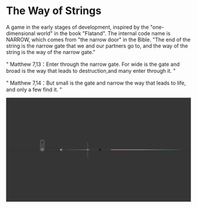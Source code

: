 # The Way of Strings

A game in the early stages of development, inspired by the "one-dimensional world" in the book "Flatand". The internal code name is NARROW, which comes from "the narrow door" in the Bible. "The end of the string is the narrow gate that we and our partners go to, and the way of the string is the way of the narrow gate."


 " Matthew 7,13：Enter through the narrow gate. For wide is the gate and broad is the way that leads to destruction,and many enter through it. "
 
 
 " Matthew 7,14：But small is the gate and narrow the way that leads to life, and only a few find it. "

![](https://github.com/onovich/Narrow/blob/main/Assets/Graphics/Samples/narrowsample.png)
